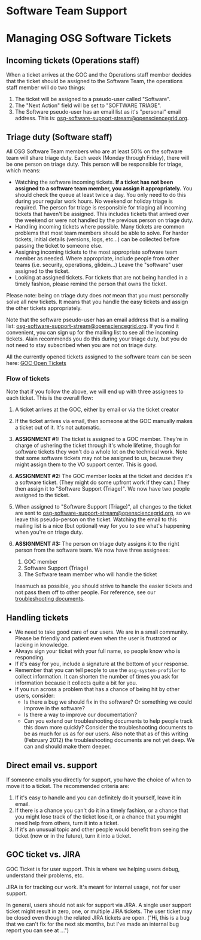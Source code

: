Software Team Support
=====================

# Managing OSG Software Tickets

## Incoming tickets (Operations staff)

When a ticket arrives at the GOC and the Operations staff member decides that the ticket should be assigned to the Software Team, the operations staff member will do two things:

1.  The ticket will be assigned to a pseudo-user called "Software".
2.  The "Next Action" field will be set to "SOFTWARE TRIAGE".
3.  The Software pseudo-user has an email list as it's "personal" email address. This is: <osg-software-support-stream@opensciencegrid.org>.

## Triage duty (Software staff)

All OSG Software Team members who are at least 50% on the software team will share triage duty. Each week (Monday through Friday), there will be one person on triage duty. This person will be responsible for triage, which means:

-   Watching the software incoming tickets. **If a ticket has not been assigned to a software team member, you assign it appropriately.** You should check the queue at least twice a day. You only need to do this during your regular work hours. No weekend or holiday triage is required. The person for triage is responsible for triaging all incoming tickets that haven't be assigned. This includes tickets that arrived over the weekend or were not handled by the previous person on triage duty.
-   Handling incoming tickets where possible. Many tickets are common problems that most team members should be able to solve. For harder tickets, initial details (versions, logs, etc...) can be collected before passing the ticket to someone else.
-   Assigning incoming tickets to the most appropriate software team member as needed. Where appropriate, include people from other teams (i.e. security, operations, glidein...) Leave the "software" user assigned to the ticket.
-   Looking at assigned tickets. For tickets that are not being handled in a timely fashion, please remind the person that owns the ticket.

Please note: being on triage duty does *not* mean that you must personally solve all new tickets. It means that you handle the easy tickets and assign the other tickets appropriately.

Note that the software pseudo-user has an email address that is a mailing list: <osg-software-support-stream@opensciencegrid.org>. If you find it convenient, you can sign up for the mailing list to see all the incoming tickets. Alain recommends you do this during your triage duty, but you do not need to stay subscribed when you are not on triage duty.

All the currently opened tickets assigned to the software team can be seen here: [GOC Open Tickets](https://ticket.grid.iu.edu/goc/list/open)

### Flow of tickets

Note that if you follow the above, we will end up with three assignees to each ticket. This is the overall flow:

1.  A ticket arrives at the GOC, either by email or via the ticket creator
2.  If the ticket arrives via email, then someone at the GOC manually makes a ticket out of it. It's not automatic.
3.  **ASSIGNMENT \#1:** The ticket is assigned to a GOC member. They're in charge of ushering the ticket through it's whole lifetime, though for software tickets they won't do a whole lot on the technical work. Note that some software tickets may not be assigned to us, because they might assign them to the VO support center. This is good.
4.  **ASSIGNMENT \#2:** The GOC member looks at the ticket and decides it's a software ticket. (They might do some upfront work if they can.) They then assign it to "Software Support (Triage)". We now have two people assigned to the ticket.
5.  When assigned to "Software Support (Triage)", all changes to the ticket are sent to <osg-software-support-stream@opensciencegrid.org>, so we leave this pseudo-person on the ticket. Watching the email to this mailing list is a nice (but optional) way for you to see what's happening when you're on triage duty.
6.  **ASSIGNMENT \#3:** The person on triage duty assigns it to the right person from the software team. We now have three assignees:
    1.  GOC member
    2.  Software Support (Triage)
    3.  The Software team member who will handle the ticket

    Inasmuch as possible, you should strive to handle the easier tickets and not pass them off to other people. For reference, see our [troubleshooting documents](https://twiki.grid.iu.edu/bin/view/Documentation/Release3/#Software_Guides_Troubleshooting).

## Handling tickets

-   We need to take good care of our users. We are in a small community. Please be friendly and patient even when the user is frustrated or lacking in knowledge.
-   Always sign your ticket with your full name, so people know who is responding.
-   If it's easy for you, include a signature at the bottom of your response.
-   Remember that you can tell people to use the `osg-system-profiler` to collect information. It can shorten the number of times you ask for information because it collects quite a bit for you.
-   If you run across a problem that has a chance of being hit by other users, consider:
    -   Is there a bug we should fix in the software? Or something we could improve in the software?
    -   Is there a way to improve our documentation?
    -   Can you extend our troubleshooting documents to help people track this down more quickly? Consider the troubleshooting documents to be as much for us as for our users. Also note that as of this writing (February 2012) the troubleshooting documents are not yet deep. We can and should make them deeper.

## Direct email vs. support

If someone emails you directly for support, you have the choice of when to move it to a ticket. The recommended criteria are:

1.  If it's easy to handle and you can definitely do it yourself, leave it in email.
2.  If there is a chance you can't do it in a timely fashion, or a chance that you might lose track of the ticket lose it, or a chance that you might need help from others, turn it into a ticket.
3.  If it's an unusual topic and other people would benefit from seeing the ticket (now or in the future), turn it into a ticket.

## GOC ticket vs. JIRA

GOC Ticket is for user support. This is where we helping users debug, understand their problems, etc.

JIRA is for tracking our work. It's meant for internal usage, not for user support.

In general, users should not ask for support via JIRA. A single user support ticket might result in zero, one, or multiple JIRA tickets. The user ticket may be closed even though the related JIRA tickets are open. ("Hi, this is a bug that we can't fix for the next six months, but I've made an internal bug report you can see at ...")

